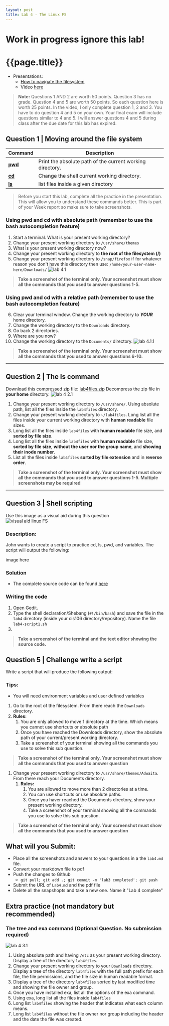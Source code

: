 ```yaml
---
layout: post
title: Lab 4 - The Linux FS
---
```

# Work in progress ignore this lab!

# {{page.title}}

* Presentations:
  * [How to navigate the filesystem](https://rapurl.live/2n3)
  * Video [here](https://youtu.be/GhNYOWEc5qc)

> **Note:**
> Questions 1 AND 2 are worth 50 points. Question 3 has no grade. Question 4 and 5 are worth 50 points. So each question here is worth 25 points. In the video, I only complete question 1, 2 and 3. You have to do question 4 and 5 on your own. Your final exam will include questions similar to 4 and 5. I will answer questions 4 and 5 during class after the due date for this lab has expired. 

## Question 1 | Moving around the file system

| Command                            | Description                                               |
| ---------------------------------- | --------------------------------------------------------- |
| **[pwd](https://rapurl.live/6gj)** | Print the absolute path of the current working directory. |
| **[cd](https://rapurl.live/n6h)**  | Change the shell current working directory.               |
| **[ls](https://rapurl.live/9v5)**  | list files inside a given directory                       |

> Before you start this lab, complete all the practice in the presentation. This will allow you to understand these commands better. This is part of your Week report so make sure to take screenshots. 

### Using pwd and cd with absolute path (remember to use the bash autocompletion feature)

1. Start a terminal. What is your present working directory?
2. Change your present working directory to `/usr/share/themes`
3. What is your present working directory now?
4. Change your present working directory to **the root of the filesystem (/)**
5. Change your present working directory to `/snap/firefox` if for whatever reason you don't have this directory then use: `/home/your-user-name-here/Downloads/`
![lab 4.1](/assets/lab4-1.gif)<br>
> **Take a screenshot of the terminal only. Your screenshot must show all the commands that you used to answer questions 1-5.**

### Using pwd and cd with a relative path (remember to use the bash autocompletion feature)
6. Clear your terminal window. Change the working directory to ***YOUR*** home directory.
7. Change the working directory to the `Downloads` directory.
8. Go back 2 directories.
9. Where are you now? 
10. Change the working directory to the `Documents/` directory.
![lab 4.1.1](/assets/lab4-1-1.gif)<br>
> **Take a screenshot of the terminal only. Your screenshot must show all the commands that you used to answer questions 6-10.**

<hr>

## Question 2 | The ls command
Download this compressed zip file: [lab4files.zip](/assets/lab4files.zip) Decompress the zip file in **your home** directory.
![lab 4 2.1](/assets/lab4-2-1.gif)<br>
1. Change your present working directory to `/usr/share/`. Using absolute path, list all the files inside the `lab4files` directory.
2. Change your present working directory to `~/lab4files`. Long list all the files inside your current working directory with **human readable** file sizes.
3. Long list all the files inside `lab4files` with **human readable** file size, and **sorted by file size**.
4. Long list all the files inside `lab4files` with **human readable** file size, **sorted by file size**, **without the user nor the group name**, and **showing their inode number**.
5. List all the files inside `lab4files` **sorted by file extension** and in **reverse order**. 

> **Take a screenshot of the terminal only. Your screenshot must show all the commands that you used to answer questions 1-5. Multiple screenshots may be **required****

<hr>

## Question 3 | Shell scripting

Use this image as a visual aid during this question
<br>![visual aid linux FS](/assets/Linux-Filesystem-Incomplete-visual-aid.png)<br>

### Description:
John wants to create a script to practice cd, ls, pwd, and variables. The script will output the following:

image here


### Solution
* The complete source code can be found [here](/assets/lab4/lab4_script.sh)


### Writing the code
1. Open Gedit.
2. Type the shell declaration/Shebang (`#!/bin/bash`) and save the file in the `lab4` directory (inside your cis106 directory/repository). Name the file `lab4-script1.sh`
3. 
 

> **Take a screenshot of the terminal and the text editor showing the source code.**





## Question 5 | Challenge write a script
Write a script that will produce the following output:




### Tips:
* You will need environment variables and user defined variables


1.  Go to the root of the filesystem. From there reach the `Downloads` directory.
   1. **Rules:**
      1. You are only allowed to move 1 directory at the time. Which means you cannot use shortcuts or absolute path
      2. Once you have reached the Downloads directory, show the absolute path of your current/present working directory.
      3. Take a screenshot of your terminal showing all the commands you use to solve this sub question.
>**Take a screenshot of the terminal only. Your screenshot must show all the commands that you used to answer question**

1. Change your present working directory to `/usr/share/themes/Adwaita`. From there reach your Documents directory. 
   1. **Rules:**
      1. You are allowed to move more than 2 directories at a time.
      2. You can use shortcuts or use absolute paths.
      3. Once you haver reached the Documents directory, show your present working directory.
      4. Take a screenshot of your terminal showing all the commands you use to solve this sub question.
>**Take a screenshot of the terminal only. Your screenshot must show all the commands that you used to answer question**  



## What will you Submit:
* Place all the screenshots and answers to your questions in a the `lab4.md` file.
* Convert your markdown file to pdf 
* Push the changes to Github
  * `git pull; git add .; git commit -m 'lab3 completed'; git push`
* Submit the URL of `Lab4.md` and the pdf file
* Delete all the snapshopts and take a new one. Name it "Lab 4 complete" 





## Extra practice (not mandatory but recommended)

### The tree and exa command (Optional Question. No submission required)

![lab 4 3.1](/assets/lab4-3.gif)<br>
1. Using absolute path and having `/etc` as your present working directory. Display a tree of the directory `lab4files`.
2. Change your present working directory to your `Downloads` directory. Display a tree of the directory `lab4files` with the full path prefix for each file, the file permissions, and the file size in human readable format.
3. Display a tree of the directory `lab4files` sorted by last modified time and showing the file owner and group. 
4. Once you have installed exa, list all the options of the exa command.
5. Using exa, long list all the files inside `lab4files`
6. Long list `lab4files` showing the header that indicates what each column means.
7. Long list `lab4files` without the file owner nor group including the header and the date the file was created.